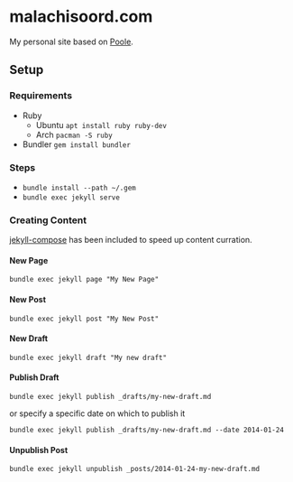 # malachisoord.com

My personal site based on [Poole][0].

## Setup

### Requirements

- Ruby
  - Ubuntu `apt install ruby ruby-dev`
  - Arch `pacman -S ruby`
- Bundler `gem install bundler`

### Steps

- `bundle install --path ~/.gem`
- `bundle exec jekyll serve`

### Creating Content

[jekyll-compose][1] has been included to speed up content curration. 

#### New Page

`bundle exec jekyll page "My New Page"`

#### New Post

`bundle exec jekyll post "My New Post"`

#### New Draft

`bundle exec jekyll draft "My new draft"`

#### Publish Draft

`bundle exec jekyll publish _drafts/my-new-draft.md`

or specify a specific date on which to publish it

`bundle exec jekyll publish _drafts/my-new-draft.md --date 2014-01-24`

#### Unpublish Post

`bundle exec jekyll unpublish _posts/2014-01-24-my-new-draft.md`

[0]: http://getpoole.com/
[1]: https://github.com/jekyll/jekyll-compose
